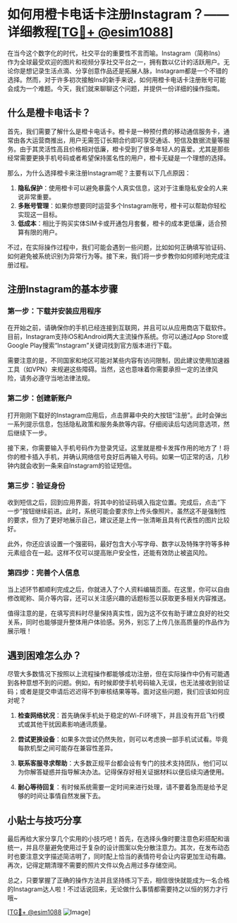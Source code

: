 # 如何用橙卡电话卡注册Instagram？——详细教程[[TG💪+ @esim1088](https://t.me/s/esim1088)]

在当今这个数字化的时代，社交平台的重要性不言而喻。Instagram（简称Ins）作为全球最受欢迎的图片和视频分享社交平台之一，拥有数以亿计的活跃用户。无论你是想记录生活点滴、分享创意作品还是拓展人脉，Instagram都是一个不错的选择。然而，对于许多初次接触Ins的新手来说，如何用橙卡电话卡注册账号可能会成为一个难题。今天，我们就来聊聊这个问题，并提供一份详细的操作指南。

## 什么是橙卡电话卡？

首先，我们需要了解什么是橙卡电话卡。橙卡是一种预付费的移动通信服务卡，通常由各大运营商推出，用户无需签订长期合约即可享受通话、短信及数据流量等服务。由于其灵活性高且价格相对低廉，橙卡受到了很多年轻人的喜爱。尤其是那些经常需要更换手机号码或者希望保持匿名性的用户，橙卡无疑是一个理想的选择。

那么，为什么选择橙卡来注册Instagram呢？主要有以下几点原因：

1. **隐私保护**：使用橙卡可以避免暴露个人真实信息，这对于注重隐私安全的人来说非常重要。
2. **多账号管理**：如果你想要同时运营多个Instagram账号，橙卡可以帮助你轻松实现这一目标。
3. **低成本**：相比于购买实体SIM卡或开通包月套餐，橙卡的成本更低廉，适合预算有限的用户。

不过，在实际操作过程中，我们可能会遇到一些问题，比如如何正确填写验证码、如何避免被系统识别为异常行为等。接下来，我们将一步步教你如何顺利地完成注册过程。

## 注册Instagram的基本步骤

### 第一步：下载并安装应用程序

在开始之前，请确保你的手机已经连接到互联网，并且可以从应用商店下载软件。目前，Instagram支持iOS和Android两大主流操作系统。你可以通过App Store或Google Play搜索“Instagram”关键词找到官方版本进行下载。

需要注意的是，不同国家和地区可能对某些内容有访问限制，因此建议使用加速器工具（如VPN）来规避这些障碍。当然，这也意味着你需要承担一定的法律风险，请务必遵守当地法律法规。

### 第二步：创建新账户

打开刚刚下载好的Instagram应用后，点击屏幕中央的大按钮“注册”。此时会弹出一系列提示信息，包括隐私政策和服务条款等内容。仔细阅读后勾选同意选项，然后继续下一步。

接下来，你需要输入手机号码作为登录凭证。这里就是橙卡发挥作用的地方了！将你的橙卡插入手机，并确认网络信号良好后再输入号码。如果一切正常的话，几秒钟内就会收到一条来自Instagram的验证短信。

### 第三步：验证身份

收到短信之后，回到应用界面，将其中的验证码填入指定位置。完成后，点击“下一步”按钮继续前进。此时，系统可能会要求你上传头像照片。虽然这不是强制性的要求，但为了更好地展示自己，建议还是上传一张清晰且具有代表性的图片比较好。

此外，你还应该设置一个强密码，最好包含大小写字母、数字以及特殊字符等多种元素组合在一起。这样不仅可以提高账户安全性，还能有效防止被盗风险。

### 第四步：完善个人信息

当上述环节都顺利完成之后，你就进入了个人资料编辑页面。在这里，你可以自由修改昵称、简介等内容，还可以关注感兴趣的话题标签以获取更多相关内容推送。

值得注意的是，在填写资料时尽量保持真实性，因为这不仅有助于建立良好的社交关系，同时也能够提升整体用户体验感。另外，别忘了上传几张高质量的作品作为展示哦！

## 遇到困难怎么办？

尽管大多数情况下按照以上流程操作都能够成功注册，但在实际操作中仍有可能遇到各种意想不到的问题。例如，有时候即使手机号码输入无误，也无法接收到验证码；或者是提交申请后迟迟得不到审核结果等等。面对这些问题，我们应该如何应对呢？

1. **检查网络状况**：首先确保手机处于稳定的Wi-Fi环境下，并且没有开启飞行模式或其他干扰因素影响通讯质量。
   
2. **尝试更换设备**：如果多次尝试仍然失败，则可以考虑换一部手机试试看。毕竟每款机型之间可能存在兼容性差异。

3. **联系客服寻求帮助**：大多数正规平台都会设有专门的技术支持团队，他们可以为你解答疑惑并指导解决办法。记得保存好相关证据材料以便后续沟通使用。

4. **耐心等待回复**：有时候系统需要一定时间来进行处理，请不要着急而是给予足够的时间让事情自然发展下去。

## 小贴士与技巧分享

最后再给大家分享几个实用的小技巧吧！首先，在选择头像时要注意色彩搭配和谐统一，并且尽量避免使用过于复杂的设计图案以免分散注意力。其次，在发布动态时也要注意文字描述简洁明了，同时配上恰当的表情符号会让内容更加生动有趣。再次，记得定期清理不需要的照片文件以免占用过多存储空间。

总之，只要掌握了正确的操作方法并且坚持练习下去，相信很快就能成为一名合格的Instagram达人啦！不过话说回来，无论做什么事情都需要持之以恒的努力才行哦~

[[TG💪+ @esim1088](https://t.me/s/esim1088) ![Image](https://i.postimg.cc/4NQfJmqS/Snipaste-2025-05-13-00-14-12.png)]